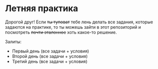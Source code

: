 # Летняя практика
Дорогой друг! Если ~~ты туповат~~ тебе лень делать все задания, которые задаются на практике, то ты можешь зайти в этот репозиторий и посмотреть ~~почти эталонное~~ хоть какое-то решение.

Залиты:
 * Первый день (все задачи + условия)
 * Второй день (все задачи + условия)
 * Третий день (все задачи + условия)
